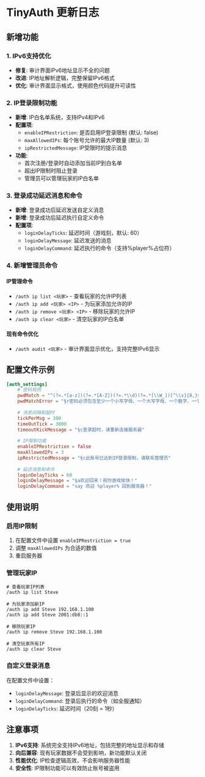 # TinyAuth 更新日志

## 新增功能

### 1. IPv6支持优化
- **修复**: 审计界面IPv6地址显示不全的问题
- **改进**: IP地址解析逻辑，完整保留IPv6格式
- **优化**: 审计界面显示格式，使用颜色代码提升可读性

### 2. IP登录限制功能
- **新增**: IP白名单系统，支持IPv4和IPv6
- **配置项**:
  - `enableIPRestriction`: 是否启用IP登录限制 (默认: false)
  - `maxAllowedIPs`: 每个账号允许的最大IP数量 (默认: 3)
  - `ipRestrictedMessage`: IP受限时的提示消息
- **功能**:
  - 首次注册/登录时自动添加当前IP到白名单
  - 超出IP限制时阻止登录
  - 管理员可以管理玩家的IP白名单

### 3. 登录成功延迟消息和命令
- **新增**: 登录成功后延迟发送自定义消息
- **新增**: 登录成功后延迟执行自定义命令
- **配置项**:
  - `loginDelayTicks`: 延迟时间（游戏刻，默认: 60）
  - `loginDelayMessage`: 延迟发送的消息
  - `loginDelayCommand`: 延迟执行的命令（支持%player%占位符）

### 4. 新增管理员命令

#### IP管理命令
- `/auth ip list <玩家>` - 查看玩家的允许IP列表
- `/auth ip add <玩家> <IP>` - 为玩家添加允许的IP
- `/auth ip remove <玩家> <IP>` - 移除玩家的允许IP
- `/auth ip clear <玩家>` - 清空玩家的IP白名单

#### 现有命令优化
- `/auth audit <玩家>` - 审计界面显示优化，支持完整IPv6显示

## 配置文件示例

```toml
[auth_settings]
    # 密码规则
    pwdMatch = "^(?=.*[a-z])(?=.*[A-Z])(?=.*\\d)(?=.*[\\W_])[^\\s]{8,}$"
    pwdMatchError = "§r密码必须包含至少一个小写字母、一个大写字母、一个数字、一个特殊字符（包括下划线），不能有空格，且长度至少为8位。"
    
    # 消息间隔和超时
    tickPerMsg = 300
    timeOutTick = 3000
    timeoutKickMessage = "§c登录超时，请重新连接服务器"
    
    # IP限制功能
    enableIPRestriction = false
    maxAllowedIPs = 3
    ipRestrictedMessage = "§c此账号已达到IP登录限制，请联系管理员"
    
    # 延迟消息和命令
    loginDelayTicks = 60
    loginDelayMessage = "§a欢迎回来！祝你游戏愉快！"
    loginDelayCommand = "say 欢迎 %player% 回到服务器！"
```

## 使用说明

### 启用IP限制
1. 在配置文件中设置 `enableIPRestriction = true`
2. 调整 `maxAllowedIPs` 为合适的数值
3. 重启服务器

### 管理玩家IP
```
# 查看玩家IP列表
/auth ip list Steve

# 为玩家添加新IP
/auth ip add Steve 192.168.1.100
/auth ip add Steve 2001:db8::1

# 移除玩家IP
/auth ip remove Steve 192.168.1.100

# 清空玩家所有IP
/auth ip clear Steve
```

### 自定义登录消息
在配置文件中设置：
- `loginDelayMessage`: 登录后显示的欢迎消息
- `loginDelayCommand`: 登录后执行的命令（如全服通知）
- `loginDelayTicks`: 延迟时间（20刻 = 1秒）

## 注意事项

1. **IPv6支持**: 系统完全支持IPv6地址，包括完整的地址显示和存储
2. **向后兼容**: 现有玩家数据不会受到影响，新功能默认关闭
3. **性能优化**: IP检查逻辑高效，不会影响服务器性能
4. **安全性**: IP限制功能可以有效防止账号被盗用 